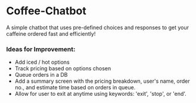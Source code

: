 # Coffee-Chatbot

A simple chatbot that uses pre-defined choices and responses to get your caffeine ordered fast and efficiently!

### Ideas for Improvement:
 - Add iced / hot options
 - Track pricing based on options chosen
 - Queue orders in a DB
 - Add a summary screen with the pricing breakdown, user's name, order no., and estimate time based on orders in queue.
 - Allow for user to exit at anytime using keywords: 'exit', 'stop', or 'end'.
